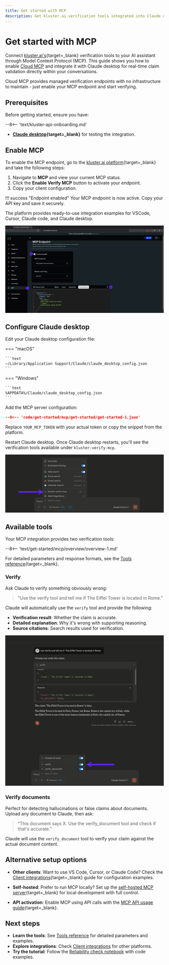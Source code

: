 ```yaml
---
title: Get started with MCP
description: Get kluster.ai verification tools integrated into Claude desktop in five minutes using Cloud MCP. No setup required, just enable and connect.
---
```


# Get started with MCP

Connect [kluster.ai's](https://www.kluster.ai/){target=\_blank} verification tools to your AI assistant through Model Context Protocol (MCP). This guide shows you how to enable [Cloud MCP](/get-started/mcp/cloud/platform/) and integrate it with Claude desktop for real-time claim validation directly within your conversations.

Cloud MCP provides managed verification endpoints with no infrastructure to maintain - just enable your MCP endpoint and start verifying.

## Prerequisites

Before getting started, ensure you have:

--8<-- 'text/kluster-api-onboarding.md'
- **[Claude desktop](https://claude.ai/download){target=\_blank}** for testing the integration.

## Enable MCP 

To enable the MCP endpoint, go to the [kluster.ai platform](https://platform.kluster.ai){target=\_blank} and take the following steps:

1. Navigate to **MCP** and view your current MCP status.
2. Click the **Enable Verify MCP** button to activate your endpoint.
3. Copy your client configuration.

!!! success "Endpoint enabled"
    Your MCP endpoint is now active. Copy your API key and save it securely.
    
The platform provides ready-to-use integration examples for VSCode, Cursor, Claude code, and Claude desktop.

![MCP kluster.ai platform](/images/get-started/mcp/cloud/platform/platform-1.webp)

## Configure Claude desktop

Edit your Claude desktop configuration file:

=== "macOS"

    ```text
    ~/Library/Application Support/Claude/claude_desktop_config.json
    ```

=== "Windows"

    ```text
    %APPDATA%/Claude/claude_desktop_config.json
    ```

Add the MCP server configuration:

```json
--8<-- 'code/get-started/mcp/get-started/get-started-1.json'
```

Replace `YOUR_MCP_TOKEN` with your actual token or copy the snippet from the platform.

Restart Claude desktop. Once Claude desktop restarts, you'll see the verification tools available under `kluster-verify-mcp`.

![List tools on Claude desktop](/images/get-started/mcp/get-started/get-started-1.webp)

## Available tools

Your MCP integration provides two verification tools:

--8<-- 'text/get-started/mcp/overview/overview-1.md'

For detailed parameters and response formats, see the [Tools reference](/get-started/mcp/tools/){target=\_blank}.

### Verify

Ask Claude to verify something obviously wrong:

> "Use the verify tool and tell me if The Eiffel Tower is located in Rome."

Claude will automatically use the `verify` tool and provide the following:

- **Verification result**: Whether the claim is accurate.
- **Detailed explanation**: Why it's wrong with supporting reasoning.
- **Source citations**: Search results used for verification.

![Verify MCP tool demo](/images/get-started/mcp/get-started/get-started-2.webp)

### Verify documents

Perfect for detecting hallucinations or false claims about documents. Upload any document to Claude, then ask:

> "This document says X. Use the verify_document tool and check if that's accurate."

Claude will use the `verify_document` tool to verify your claim against the actual document content.

## Alternative setup options

- **Other clients**: Want to use VS Code, Cursor, or Claude Code? Check the [Client integrations](/get-started/mcp/integrations/){target=\_blank} guide for configuration examples.

- **Self-hosted**: Prefer to run MCP locally? Set up the [self-hosted MCP server](/get-started/mcp/self-hosted/){target=\_blank} for local development with full control.

- **API activation**: Enable MCP using API calls with the [MCP API usage guide](/get-started/mcp/cloud/api/){target=\_blank}.

## Next steps

- **Learn the tools**: See [Tools reference](/get-started/mcp/tools/) for detailed parameters and examples.
- **Explore integrations**: Check [Client integrations](/get-started/mcp/integrations/) for other platforms.
- **Try the tutorial**: Follow the [Reliability check notebook](/tutorials/klusterai-api/reliability-check/) with code examples.